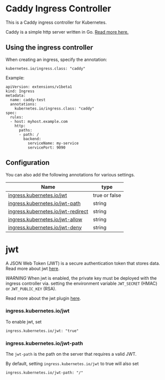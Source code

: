 # Caddy Ingress Controller

This is a Caddy ingress controller for Kubernetes.

Caddy is a simple http server written in Go. [Read more here.](https://github.com/mholt/caddy)

## Using the ingress controller

When creating an ingress, specify the annotation:

```
kubernetes.io/ingress.class: "caddy"
```

Example:

```
apiVersion: extensions/v1beta1
kind: Ingress
metadata:
  name: caddy-test
  annotations:
    kubernetes.io/ingress.class: "caddy"
spec:
  rules:
  - host: myhost.example.com
    http:
      paths:
      - path: /
        backend:
          serviceName: my-service
          servicePort: 9090
```

## Configuration

You can also add the following annotations for various settings.

| Name | type |
|------|------|
| [ingress.kubernetes.io/jwt](#jwt) | true or false |
| [ingress.kubernetes.io/jwt-path](#jwt) | string |
| [ingress.kubernetes.io/jwt-redirect](#jwt) | string |
| [ingress.kubernetes.io/jwt-allow](#jwt) | string |
| [ingress.kubernetes.io/jwt-deny](#jwt) | string |

# jwt

A JSON Web Token (JWT) is a secure authentication token that stores data.  Read more about jwt [here](https://jwt.io/).

*WARNING* When jwt is enabled, the private key must be deployed with the ingress controller via. setting the environment variable `JWT_SECRET` (HMAC) or `JWT_PUBLIC_KEY` (RSA).

Read more about the jwt plugin [here](https://github.com/BTBurke/caddy-jwt).

### ingress.kubernetes.io/jwt

To enable jwt, set

```
ingress.kubernetes.io/jwt: "true"
```

### ingress.kubernetes.io/jwt-path

The `jwt-path` is the path on the server that requires a valid JWT.

By default, setting `ingress.kubernetes.io/jwt` to true will also set 

```
ingress.kubernetes.io/jwt-path: "/"
```
